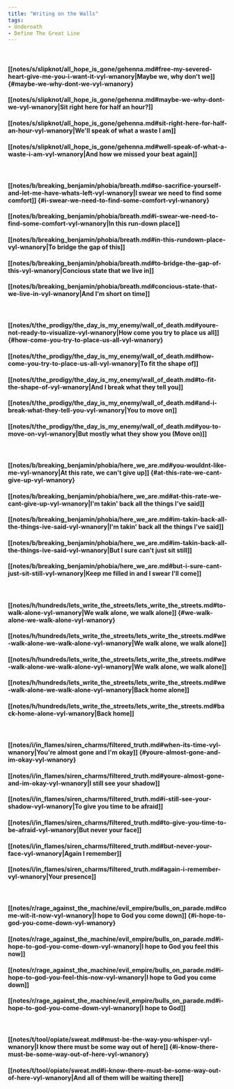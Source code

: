 ```yaml
---
title: "Writing on the Walls"
tags:
- Underoath
- Define The Great Line
---
```

&nbsp;
#### [[notes/s/slipknot/all_hope_is_gone/gehenna.md#free-my-severed-heart-give-me-you-i-want-it-vyl-wnanory|Maybe we, why don't we]] {#maybe-we-why-dont-we-vyl-wnanory}
#### [[notes/s/slipknot/all_hope_is_gone/gehenna.md#maybe-we-why-dont-we-vyl-wnanory|Sit right here for half an hour?]]
#### [[notes/s/slipknot/all_hope_is_gone/gehenna.md#sit-right-here-for-half-an-hour-vyl-wnanory|We'll speak of what a waste I am]]
#### [[notes/s/slipknot/all_hope_is_gone/gehenna.md#well-speak-of-what-a-waste-i-am-vyl-wnanory|And how we missed your beat again]]
&nbsp;
#### [[notes/b/breaking_benjamin/phobia/breath.md#so-sacrifice-yourself-and-let-me-have-whats-left-vyl-wnanory|I swear we need to find some comfort]] {#i-swear-we-need-to-find-some-comfort-vyl-wnanory}
#### [[notes/b/breaking_benjamin/phobia/breath.md#i-swear-we-need-to-find-some-comfort-vyl-wnanory|In this run-down place]]
#### [[notes/b/breaking_benjamin/phobia/breath.md#in-this-rundown-place-vyl-wnanory|To bridge the gap of this]]
#### [[notes/b/breaking_benjamin/phobia/breath.md#to-bridge-the-gap-of-this-vyl-wnanory|Concious state that we live in]]
#### [[notes/b/breaking_benjamin/phobia/breath.md#concious-state-that-we-live-in-vyl-wnanory|And I'm short on time]]
&nbsp;
#### [[notes/t/the_prodigy/the_day_is_my_enemy/wall_of_death.md#youre-not-ready-to-visualize-vyl-wnanory|How come you try to place us all]] {#how-come-you-try-to-place-us-all-vyl-wnanory}
#### [[notes/t/the_prodigy/the_day_is_my_enemy/wall_of_death.md#how-come-you-try-to-place-us-all-vyl-wnanory|To fit the shape of]]
#### [[notes/t/the_prodigy/the_day_is_my_enemy/wall_of_death.md#to-fit-the-shape-of-vyl-wnanory|And I break what they tell you]]
#### [[notes/t/the_prodigy/the_day_is_my_enemy/wall_of_death.md#and-i-break-what-they-tell-you-vyl-wnanory|You to move on]]
#### [[notes/t/the_prodigy/the_day_is_my_enemy/wall_of_death.md#you-to-move-on-vyl-wnanory|But mostly what they show you (Move on)]]
&nbsp;
#### [[notes/b/breaking_benjamin/phobia/here_we_are.md#you-wouldnt-like-me-vyl-wnanory|At this rate, we can't give up]] {#at-this-rate-we-cant-give-up-vyl-wnanory}
#### [[notes/b/breaking_benjamin/phobia/here_we_are.md#at-this-rate-we-cant-give-up-vyl-wnanory|I'm takin' back all the things I've said]]
#### [[notes/b/breaking_benjamin/phobia/here_we_are.md#im-takin-back-all-the-things-ive-said-vyl-wnanory|I'm takin' back all the things I've said]]
#### [[notes/b/breaking_benjamin/phobia/here_we_are.md#im-takin-back-all-the-things-ive-said-vyl-wnanory|But I sure can't just sit still]]
#### [[notes/b/breaking_benjamin/phobia/here_we_are.md#but-i-sure-cant-just-sit-still-vyl-wnanory|Keep me filled in and I swear I'll come]]
&nbsp;
#### [[notes/h/hundreds/lets_write_the_streets/lets_write_the_streets.md#to-walk-alone-vyl-wnanory|We walk alone, we walk alone]] {#we-walk-alone-we-walk-alone-vyl-wnanory}
#### [[notes/h/hundreds/lets_write_the_streets/lets_write_the_streets.md#we-walk-alone-we-walk-alone-vyl-wnanory|We walk alone, we walk alone]]
#### [[notes/h/hundreds/lets_write_the_streets/lets_write_the_streets.md#we-walk-alone-we-walk-alone-vyl-wnanory|We walk alone, we walk alone]]
#### [[notes/h/hundreds/lets_write_the_streets/lets_write_the_streets.md#we-walk-alone-we-walk-alone-vyl-wnanory|Back home alone]]
#### [[notes/h/hundreds/lets_write_the_streets/lets_write_the_streets.md#back-home-alone-vyl-wnanory|Back home]]
&nbsp;
#### [[notes/i/in_flames/siren_charms/filtered_truth.md#when-its-time-vyl-wnanory|You're almost gone and I'm okay]] {#youre-almost-gone-and-im-okay-vyl-wnanory}
#### [[notes/i/in_flames/siren_charms/filtered_truth.md#youre-almost-gone-and-im-okay-vyl-wnanory|I still see your shadow]]
#### [[notes/i/in_flames/siren_charms/filtered_truth.md#i-still-see-your-shadow-vyl-wnanory|To give you time to be afraid]]
#### [[notes/i/in_flames/siren_charms/filtered_truth.md#to-give-you-time-to-be-afraid-vyl-wnanory|But never your face]]
#### [[notes/i/in_flames/siren_charms/filtered_truth.md#but-never-your-face-vyl-wnanory|Again I remember]]
#### [[notes/i/in_flames/siren_charms/filtered_truth.md#again-i-remember-vyl-wnanory|Your presence]]
&nbsp;
#### [[notes/r/rage_against_the_machine/evil_empire/bulls_on_parade.md#come-wit-it-now-vyl-wnanory|I hope to God you come down]] {#i-hope-to-god-you-come-down-vyl-wnanory}
#### [[notes/r/rage_against_the_machine/evil_empire/bulls_on_parade.md#i-hope-to-god-you-come-down-vyl-wnanory|I hope to God you feel this now]]
#### [[notes/r/rage_against_the_machine/evil_empire/bulls_on_parade.md#i-hope-to-god-you-feel-this-now-vyl-wnanory|I hope to God you come down]]
#### [[notes/r/rage_against_the_machine/evil_empire/bulls_on_parade.md#i-hope-to-god-you-come-down-vyl-wnanory|I hope to God]]
&nbsp;
#### [[notes/t/tool/opiate/sweat.md#must-be-the-way-you-whisper-vyl-wnanory|I know there must be some way out of here]] {#i-know-there-must-be-some-way-out-of-here-vyl-wnanory}
#### [[notes/t/tool/opiate/sweat.md#i-know-there-must-be-some-way-out-of-here-vyl-wnanory|And all of them will be waiting there]]
